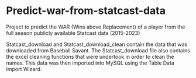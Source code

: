 # Predict-war-from-statcast-data
Project to predict the WAR (Wins above Replacement) of a player from the full season publicly available Statcast data (2015-2023)

Statcast_download and Statcast_download_clean contain the data that was downloaded from Baseball Savant. The Statcast_download file also contains the excel cleaning functions that were undertook in order to clean the names. This data was then imported into MySQL using the Table Data Import Wizard.
